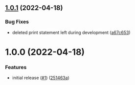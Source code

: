 ## [1.0.1](https://github.com/seba-ban/env-var/compare/v1.0.0...v1.0.1) (2022-04-18)


### Bug Fixes

* deleted print statement left during development ([a67c653](https://github.com/seba-ban/env-var/commit/a67c6532e1e07f0ef70eb7b3648553c4c793ed68))

# 1.0.0 (2022-04-18)


### Features

* initial release ([#1](https://github.com/seba-ban/env-var/issues/1)) ([251463a](https://github.com/seba-ban/env-var/commit/251463ad323eb90f4e629d5527dfbfa4dfc8ea33))
